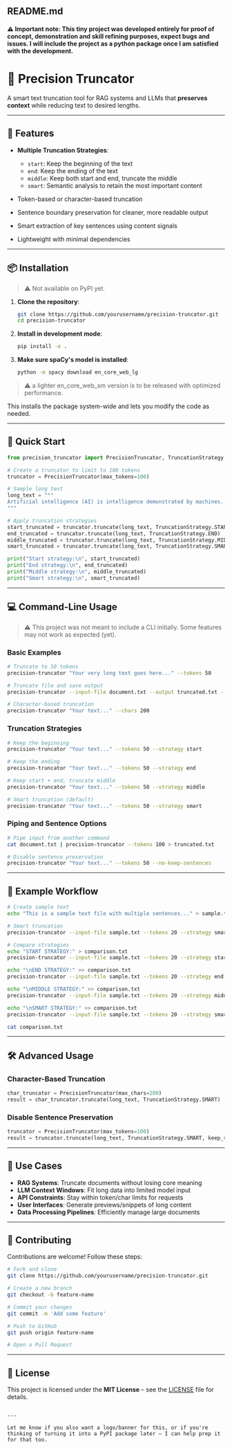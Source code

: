## README.md

#### ⚠️ Important note: This tiny project was developed entirely for proof of concept, demonstration and skill refining purposes, expect bugs and issues. I will include the project as a python package once I am satisfied with the development. 

# 🧠 Precision Truncator

A smart text truncation tool for RAG systems and LLMs that **preserves context** while reducing text to desired lengths.

---

## 🚀 Features

- **Multiple Truncation Strategies**:
  - `start`: Keep the beginning of the text
  - `end`: Keep the ending of the text
  - `middle`: Keep both start and end, truncate the middle
  - `smart`: Semantic analysis to retain the most important content

- Token-based or character-based truncation
- Sentence boundary preservation for cleaner, more readable output
- Smart extraction of key sentences using content signals
- Lightweight with minimal dependencies

---

## 📦 Installation

> ⚠️ Not available on PyPI yet.

1. **Clone the repository**:

   ```bash
   git clone https://github.com/yourusername/precision-truncator.git
   cd precision-truncator
   ```

2. **Install in development mode**:

   ```bash
   pip install -e .
   ```
   
3. **Make sure spaCy's model is installed**: 

   ```bash
   python -m spacy download en_core_web_lg
   ```
> ⚠️ a lighter en_core_web_sm version is to be released with optimized performance.

This installs the package system-wide and lets you modify the code as needed.

---

## 🧪 Quick Start

```python
from precision_truncator import PrecisionTruncator, TruncationStrategy

# Create a truncator to limit to 100 tokens
truncator = PrecisionTruncator(max_tokens=100)

# Sample long text
long_text = """
Artificial intelligence (AI) is intelligence demonstrated by machines...
"""

# Apply truncation strategies
start_truncated = truncator.truncate(long_text, TruncationStrategy.START)
end_truncated = truncator.truncate(long_text, TruncationStrategy.END)
middle_truncated = truncator.truncate(long_text, TruncationStrategy.MIDDLE)
smart_truncated = truncator.truncate(long_text, TruncationStrategy.SMART)

print("Start strategy:\n", start_truncated)
print("End strategy:\n", end_truncated)
print("Middle strategy:\n", middle_truncated)
print("Smart strategy:\n", smart_truncated)
```

---

## 💻 Command-Line Usage

> ⚠️ This project was not meant to include a CLI initially. Some features may not work as expected (yet).

### Basic Examples

```bash
# Truncate to 50 tokens
precision-truncator "Your very long text goes here..." --tokens 50

# Truncate file and save output
precision-truncator --input-file document.txt --output truncated.txt --tokens 100

# Character-based truncation
precision-truncator "Your text..." --chars 200
```

### Truncation Strategies

```bash
# Keep the beginning
precision-truncator "Your text..." --tokens 50 --strategy start

# Keep the ending
precision-truncator "Your text..." --tokens 50 --strategy end

# Keep start + end, truncate middle
precision-truncator "Your text..." --tokens 50 --strategy middle

# Smart truncation (default)
precision-truncator "Your text..." --tokens 50 --strategy smart
```

### Piping and Sentence Options

```bash
# Pipe input from another command
cat document.txt | precision-truncator --tokens 100 > truncated.txt

# Disable sentence preservation
precision-truncator "Your text..." --tokens 50 --no-keep-sentences
```

---

## 🔁 Example Workflow

```bash
# Create sample text
echo "This is a sample text file with multiple sentences..." > sample.txt

# Smart truncation
precision-truncator --input-file sample.txt --tokens 20 --strategy smart

# Compare strategies
echo "START STRATEGY:" > comparison.txt
precision-truncator --input-file sample.txt --tokens 20 --strategy start >> comparison.txt

echo "\nEND STRATEGY:" >> comparison.txt
precision-truncator --input-file sample.txt --tokens 20 --strategy end >> comparison.txt

echo "\nMIDDLE STRATEGY:" >> comparison.txt
precision-truncator --input-file sample.txt --tokens 20 --strategy middle >> comparison.txt

echo "\nSMART STRATEGY:" >> comparison.txt
precision-truncator --input-file sample.txt --tokens 20 --strategy smart >> comparison.txt

cat comparison.txt
```

---

## 🛠️ Advanced Usage

### Character-Based Truncation

```python
char_truncator = PrecisionTruncator(max_chars=200)
result = char_truncator.truncate(long_text, TruncationStrategy.SMART)
```

### Disable Sentence Preservation

```python
truncator = PrecisionTruncator(max_tokens=100)
result = truncator.truncate(long_text, TruncationStrategy.SMART, keep_sentences=False)
```

---

## 🎯 Use Cases

* **RAG Systems**: Truncate documents without losing core meaning
* **LLM Context Windows**: Fit long data into limited model input
* **API Constraints**: Stay within token/char limits for requests
* **User Interfaces**: Generate previews/snippets of long content
* **Data Processing Pipelines**: Efficiently manage large documents

---

## 🤝 Contributing

Contributions are welcome! Follow these steps:

```bash
# Fork and clone
git clone https://github.com/yourusername/precision-truncator.git

# Create a new branch
git checkout -b feature-name

# Commit your changes
git commit -m 'Add some feature'

# Push to GitHub
git push origin feature-name

# Open a Pull Request
```

---

## 📄 License

This project is licensed under the **MIT License** – see the [LICENSE](./LICENSE) file for details.

```

---

Let me know if you also want a logo/banner for this, or if you're thinking of turning it into a PyPI package later — I can help prep it for that too.
```

